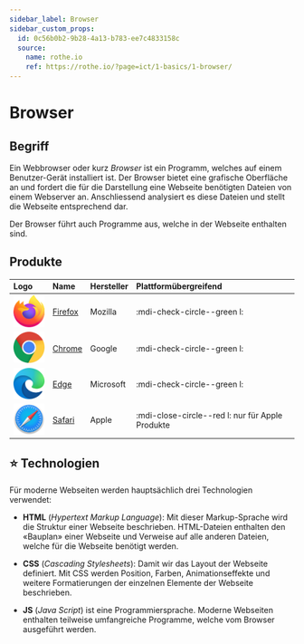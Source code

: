 ```yaml
---
sidebar_label: Browser
sidebar_custom_props:
  id: 0c56b0b2-9b28-4a13-b783-ee7c4833158c
  source:
    name: rothe.io
    ref: https://rothe.io/?page=ict/1-basics/1-browser/
---
```


# Browser

## Begriff

Ein Webbrowser oder kurz _Browser_ ist ein Programm, welches auf einem Benutzer-Gerät installiert ist. Der Browser bietet eine grafische Oberfläche an und fordert die für die Darstellung eine Webseite benötigten Dateien von einem Webserver an. Anschliessend analysiert es diese Dateien und stellt die Webseite entsprechend dar.

Der Browser führt auch Programme aus, welche in der Webseite enthalten sind.

## Produkte

| Logo                         | Name                                                       | Hersteller | Plattformübergreifend                            |
| :--------------------------- | :--------------------------------------------------------- | :--------- | :----------------------------------------------- |
| ![](images/logo-firefox.png) | [Firefox](https://www.mozilla.org/de/firefox/new/)         | Mozilla    | :mdi-check-circle--green l:                      |
| ![](images/logo-chrome.png)  | [Chrome](https://www.google.com/intl/de/chrome/)           | Google     | :mdi-check-circle--green l:                      |
| ![](images/logo-edge.png)    | [Edge](https://www.microsoft.com/de-de/edge?r=1)           | Microsoft  | :mdi-check-circle--green l:                      |
| ![](images/logo-safari.png)  | [Safari](https://support.apple.com/de_CH/downloads/safari) | Apple      | :mdi-close-circle--red l: nur für Apple Produkte |


## ⭐️ Technologien
Für moderne Webseiten werden hauptsächlich drei Technologien verwendet:

- **HTML** (*Hypertext Markup Language*): Mit dieser Markup-Sprache wird die Struktur einer Webseite beschrieben. HTML-Dateien enthalten den «Bauplan» einer Webseite und Verweise auf alle anderen Dateien, welche für die Webseite benötigt werden.

- **CSS** (*Cascading Stylesheets*): Damit wir das Layout der Webseite definiert. Mit CSS werden Position, Farben, Animationseffekte und weitere Formatierungen der einzelnen Elemente der Webseite beschrieben.

- **JS** (*Java Script*) ist eine Programmiersprache. Moderne Webseiten enthalten teilweise umfangreiche Programme, welche vom Browser ausgeführt werden.


